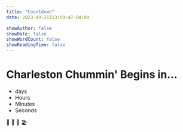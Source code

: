 ```yaml
---
title: "Countdown"
date: 2023-09-21T13:59:47-04:00

showAuthor: false
showDate: false
showWordCount: false
showReadingTime: false
---
```


<div class="container">
    <h1 id="chs-headline">
        Charleston Chummin' Begins in...
    </h1>
    <div id="countdown">
        <ul>
            <li class="chs-li">
                <span id="days"></span>
                days
            </li>
            <li class="chs-li">
                <span id="hours"></span>
                Hours
            </li>
            <li class="chs-li">
                <span id="minutes"></span>
                Minutes
            </li>
            <li class="chs-li">
                <span id="seconds"></span>
                Seconds
            </li>
        </ul>
    </div>
    <div id="content" class="emoji">
        <span>🥳</span>
        <span>💃</span>
        <span>🕺</span>
        <span>🏖️</span>
    </div>
</div>
